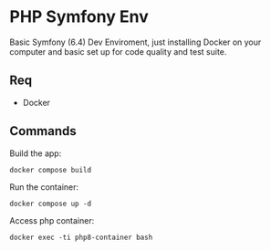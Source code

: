 # PHP Symfony Env

Basic Symfony (6.4) Dev Enviroment, just installing Docker on your computer and basic set up for code quality and test suite.

## Req

- Docker

## Commands

Build the app:

`docker compose build`

Run the container:

`docker compose up -d`

Access php container:

`docker exec -ti php8-container bash`
